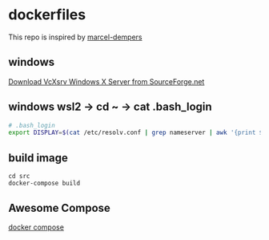 # dockerfiles

This repo is inspired by [marcel-dempers](https://github.com/marcel-dempers/my-desktop/blob/master/README.md)


## windows
[Download VcXsrv Windows X Server from SourceForge.net](https://sourceforge.net/projects/vcxsrv/files/latest/download)


## windows wsl2 -> cd ~ -> cat .bash_login

```bash
# .bash_login
export DISPLAY=$(cat /etc/resolv.conf | grep nameserver | awk '{print $2}'):0
```


## build image

```shell
cd src
docker-compose build
```

## Awesome Compose
[docker compose](https://github.com/docker/awesome-compose/blob/master/README.md)
